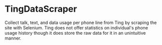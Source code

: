 # TingDataScraper
Collect talk, text, and data usage per phone line from Ting by scraping the site with Selenium. Ting does not offer statistics on individual's phone usage history though it does store the raw data for it in an unintuitive manner.
